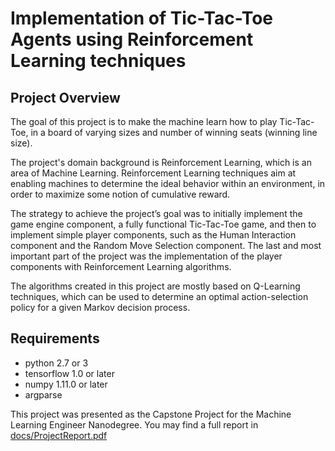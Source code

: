 # Implementation of Tic-Tac-Toe Agents using Reinforcement Learning techniques 
 
## Project Overview 
 
The goal of this project is to make the machine learn how to play Tic-Tac-Toe, in a board of varying sizes and number of winning seats (winning line size). 
 
The project's domain background is Reinforcement Learning, which is an area of Machine Learning. Reinforcement Learning techniques aim at enabling machines to determine the ideal behavior within an environment, in order to maximize some notion of cumulative reward. 
 
The strategy to achieve the project’s goal was to initially implement the game engine component, a fully functional Tic-Tac-Toe game, and then to implement simple player components, such as the Human Interaction component and the Random Move Selection component. The last and most important part of the project was the implementation of the player components with Reinforcement Learning algorithms. 
 
The algorithms created in this project are mostly based on Q-Learning techniques, which can be used to determine an optimal action-selection policy for a given Markov decision process. 
 
 
## Requirements 

 - python 2.7 or 3
 - tensorflow 1.0 or later
 - numpy 1.11.0 or later
 - argparse
 
 
This project was presented as the Capstone Project for the Machine Learning Engineer Nanodegree. You may find a full report in [docs/ProjectReport.pdf](docs/ProjectReport.pdf)

